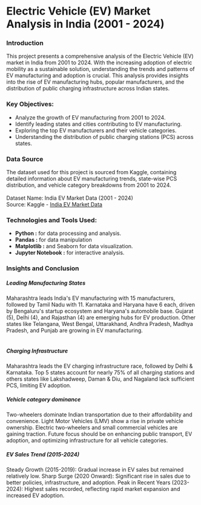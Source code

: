 # Electric Vehicle (EV) Market Analysis in India (2001 - 2024)

### Introduction
This project presents a comprehensive analysis of the Electric Vehicle (EV) market in India from 2001 to 2024. With the increasing adoption of electric mobility as a sustainable solution, understanding the trends and patterns of EV manufacturing and adoption is crucial. This analysis provides insights into the rise of EV manufacturing hubs, popular manufacturers, and the distribution of public charging infrastructure across Indian states.

### Key Objectives:
* Analyze the growth of EV manufacturing from 2001 to 2024.<br/>
* Identify leading states and cities contributing to EV manufacturing.<br/>
* Exploring the top EV manufacturers and their vehicle categories.<br/>
* Understanding the distribution of public charging stations (PCS) across states.<br/>

### Data Source
The dataset used for this project is sourced from Kaggle, containing detailed information about EV manufacturing trends, state-wise PCS distribution, and vehicle category breakdowns from 2001 to 2024.<br/><br/>
Dataset Name: India EV Market Data (2001 - 2024)<br/>
Source: Kaggle - [India EV Market Data](https://www.kaggle.com/datasets/srinrealyf/india-ev-market-data)

### Technologies and Tools Used:
* **Python :** for data processing and analysis.
* **Pandas :** for data manipulation 
* **Matplotlib :** and Seaborn for data visualization.
* **Jupyter Notebook :** for interactive analysis.


### Insights and Conclusion

##### Leading Manufacturing States
Maharashtra leads India's EV manufacturing with 15 manufacturers, followed by Tamil Nadu with 11. Karnataka and Haryana have 6 each, driven by Bengaluru's startup ecosystem and Haryana's automobile base. Gujarat (5), Delhi (4), and Rajasthan (4) are emerging hubs for EV production. Other states like Telangana, West Bengal, Uttarakhand, Andhra Pradesh, Madhya Pradesh, and Punjab are growing in EV manufacturing. <br/><br/>

##### Charging Infrastructure
Maharashtra leads the EV charging infrastructure race, followed by Delhi & Karnataka.
Top 5 states account for nearly 75% of all charging stations and others states like Lakshadweep, Daman & Diu, and Nagaland lack sufficient PCS, limiting EV adoption.

##### Vehicle category dominance
Two-wheelers dominate Indian transportation due to their affordability and convenience. Light Motor Vehicles (LMV) show a rise in private vehicle ownership. Electric two-wheelers and small commercial vehicles are gaining traction. Future focus should be on enhancing public transport, EV adoption, and optimizing infrastructure for all vehicle categories.

##### EV Sales Trend (2015-2024)
Steady Growth (2015-2019): Gradual increase in EV sales but remained relatively low.
Sharp Surge (2020 Onward): Significant rise in sales due to better policies, infrastructure, and adoption.
Peak in Recent Years (2023-2024): Highest sales recorded, reflecting rapid market expansion and increased EV adoption.
